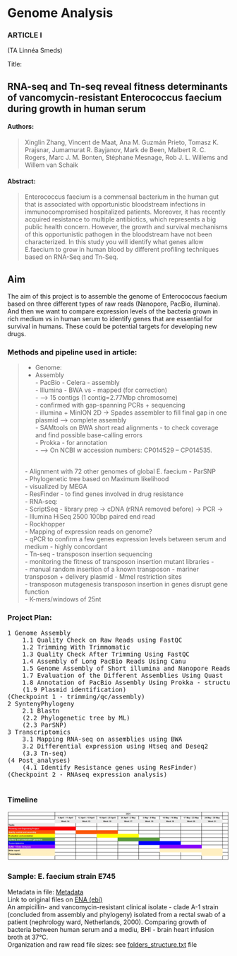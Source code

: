 # Genome Analysis


### ARTICLE I 
(TA Linnéa Smeds)

Title:
## RNA-seq and Tn-seq reveal fitness determinants of vancomycin-resistant Enterococcus faecium during growth in human serum

#### Authors:
> Xinglin Zhang, Vincent de Maat, Ana M. Guzmán Prieto, Tomasz K. Prajsnar, Jumamurat R. Bayjanov, Mark de Been, Malbert R. C. Rogers, Marc J. M. Bonten, Stéphane Mesnage, Rob J. L. Willems and Willem van Schaik 

#### Abstract:
> Enterococcus faecium is a commensal bacterium in the human gut that is associated with opportunistic bloodstream infections in immunocompromised hospitalized patients. 
> Moreover, it has recently acquired resistance to multiple antibiotics, which represents a big public health concern. 
> However, the growth and survival mechanisms of this opportunistic pathogen in the bloodstream have not been characterized. 
> In this study you will identify what genes allow E.faecium to grow in human blood by different profiling techniques based on RNA-Seq and Tn-Seq.

## Aim
The aim of this project is to assemble the genome of Enterococcus faecium based on three different types of raw reads (Nanopore, PacBio, illumina). And then we want to compare expression levels of the bacteria grown in rich medium vs in human serum to identify genes that are essential for survival in humans. These could be potential targets for developing new drugs. 


### Methods and pipeline used in article:

> -	Genome:<br>
> -	Assembly<br>
>		-	PacBio - Celera - assembly<br>
>		-	Illumina - BWA vs - mapped (for correction)<br>
>			-	--> 15 contigs (1 contig=2.77Mbp chromosome)<br>
>			-	confirmed with gap-spanning PCRs + sequencing<br>
>		-	illumina + MinION 2D -> Spades assembler to fill final gap in one plasmid --> complete assembly<br>
>		-	SAMtools on BWA short read alignments - to check coverage and find possible base-calling errors<br>
>		-	Prokka - for annotation<br>
>			-	--> On NCBI w accession numbers: CP014529 – CP014535.<br>
> <br>
>	-	Alignment with 72 other genomes of global E. faecium - ParSNP<br>
>	-	Phylogenetic tree based on Maximum likelihood<br>
>		-	visualized by MEGA<br>
>	-	ResFinder - to find genes involved in drug resistance<br>
>	-	RNA-seq:<br>
>		-	ScriptSeq - library prep -> cDNA (rRNA removed before) -> PCR -><br>
>			-	Illumina HiSeq 2500 100bp paired end read<br>
>		-	Rockhopper<br>
>		-	Mapping of expression reads on genome?<br>
>	-	qPCR to confirm a few genes expression levels between serum and medium - highly concordant<br>
>	-	Tn-seq - transposon insertion sequencing <br>
>		-	monitoring the fitness of transposon insertion mutant libraries - <br>
>		-	manual random insertion of a known transposon - mariner transposon + delivery plasmid - Mmel restriction sites<br>
>		-	transposon mutagenesis transposon insertion in genes disrupt gene function<br>
>		-	K-mers/windows of 25nt<br>

### Project Plan:
<pre>
1 Genome Assembly 
  	1.1 Quality Check on Raw Reads using FastQC
  	1.2 Trimming With Trimmomatic
  	1.3 Quality Check After Trimming Using FastQC
  	1.4 Assembly of Long PacBio Reads Using Canu
  	1.5 Genome Assembly of Short illumina and Nanopore Reads Using Spades
 	1.7 Evaluation of the Different Assemblies Using Quast
	1.8 Annotation of PacBio Assembly Using Prokka - structural and functional
	(1.9 Plasmid identification)
(Checkpoint 1 - trimming/qc/assembly)
2 SyntenyPhylogeny
	2.1 Blastn
	(2.2 Phylogenetic tree by ML)
	(2.3 ParSNP)	
3 Transcriptomics
	3.1 Mapping RNA-seq on assemblies using BWA
	3.2 Differential expression using Htseq and Deseq2
	(3.3 Tn-seq)
(4 Post_analyses)
	(4.1 Identify Resistance genes using ResFinder)
(Checkpoint 2 - RNAseq expression analysis)

</pre>

### Timeline
![Preliminary timeline:](Gantt_Timeline.jpg "Gantt Timeline")


### Sample: E. faecium strain E745
Metadata in file: [Metadata](https://github.com/HeidiOttesen/GenomeAnalysis/blob/a23ef8c7655f6f972434f040145977ba72521130/Metadata_PRJEB19025_tsv.txt)<br>
Link to original files on [ENA (ebi)](https://www.ebi.ac.uk/ena/browser/view/PRJEB19025)<br>
An ampicillin- and vancomycin-resistant clinical isolate - clade A-1 strain (concluded from assembly and phylogeny)
isolated from a rectal swab of a patient (nephrology ward, Netherlands, 2000). Comparing growth of bacteria between human serum and a mediu, BHI - brain heart infusion broth at 37°C. <br>
Organization and raw read file sizes: see [folders_structure.txt](https://github.com/HeidiOttesen/GenomeAnalysis/blob/cd993159322a81a3d033fca96c49c435c3caa71f/folders_structure.txt) file <br>

